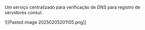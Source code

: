 Um serviço centralizado para verificação de DNS para registro de servidores consul.

![[Pasted image 20250205201105.png]]
